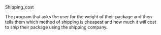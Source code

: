 Shipping_cost

The program that asks the user for the weight of their package and then tells them which method of shipping is cheapest and how much it will cost to ship their package using the shipping company.
